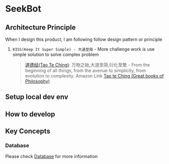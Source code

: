 # SeekBot

## Architecture Principle

When I design this product, I am following follow design pattern or principle

1. `KISS(Keep It Super Simple) - 大道至简` - More challenge work is use simple solution to solve complex problem

   > [道德经(Tao Te Ching)](https://en.wikipedia.org/wiki/Tao_Te_Ching): 万物之始,大道至简,衍化至繁 - From the beginning of all things, from the avenue to simplicity, from evolution to complexity. Amazon Link [Tao te Ching (Great books of Philosophy)](https://www.amazon.com/Tao-Ching-Great-books-Philosophy-ebook/dp/B0BS41MDNJ/ref=tmm_kin_swatch_0?_encoding=UTF8&qid=1681108707&sr=8-1-spons)

## Setup local dev env

## How to develop

## Key Concepts

### Database

Please check [Database](./docs/db.md) for more information
